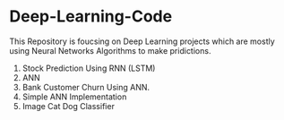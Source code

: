 # Deep-Learning-Code

This Repository is foucsing on Deep Learning projects which are mostly using Neural Networks Algorithms to make pridictions.

1. Stock Prediction Using RNN (LSTM)
2. ANN
3. Bank Customer Churn Using ANN.
4. Simple ANN Implementation 
5. Image Cat Dog Classifier

